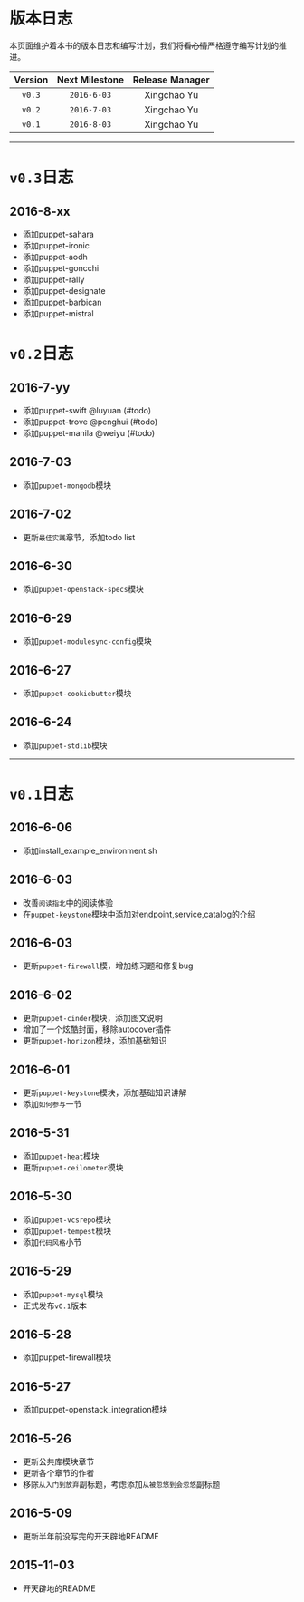 # 版本日志

本页面维护着本书的版本日志和编写计划，我们将~~看心情~~严格遵守编写计划的推进。

|Version|Next Milestone|Release Manager| 
|:---:|:---:|:---:|
|`v0.3`| `2016-6-03`| Xingchao Yu  |
|`v0.2`| `2016-7-03`| Xingchao Yu  |
|`v0.1`| `2016-8-03`| Xingchao Yu  |


---
# `v0.3`日志
## 2016-8-xx
  - 添加puppet-sahara
  - 添加puppet-ironic
  - 添加puppet-aodh
  - 添加puppet-goncchi
  - 添加puppet-rally
  - 添加puppet-designate
  - 添加puppet-barbican
  - 添加puppet-mistral


# `v0.2`日志

## 2016-7-yy
  - 添加puppet-swift @luyuan (#todo)
  - 添加puppet-trove @penghui (#todo)
  - 添加puppet-manila @weiyu (#todo)


## 2016-7-03
  - 添加`puppet-mongodb`模块

## 2016-7-02
  - 更新`最佳实践`章节，添加todo list

## 2016-6-30
  - 添加`puppet-openstack-specs`模块

## 2016-6-29
  - 添加`puppet-modulesync-config`模块

## 2016-6-27
  - 添加`puppet-cookiebutter`模块

## 2016-6-24
  - 添加`puppet-stdlib`模块

---
# `v0.1`日志

## 2016-6-06
  - 添加install_example_environment.sh

## 2016-6-03
  - 改善`阅读指北`中的阅读体验
  - 在`puppet-keystone`模块中添加对endpoint,service,catalog的介绍

## 2016-6-03
  - 更新`puppet-firewall`模，增加练习题和修复bug

## 2016-6-02
  - 更新`puppet-cinder`模块，添加图文说明
  - 增加了一个炫酷封面，移除autocover插件
  - 更新`puppet-horizon`模块，添加基础知识

## 2016-6-01
  - 更新`puppet-keystone`模块，添加基础知识讲解
  - 添加`如何参与`一节
 
## 2016-5-31
  - 添加`puppet-heat`模块
  - 更新`puppet-ceilometer`模块

## 2016-5-30
  - 添加`puppet-vcsrepo`模块
  - 添加`puppet-tempest`模块
  - 添加`代码风格`小节

## 2016-5-29
  - 添加`puppet-mysql`模块
  - 正式发布`v0.1`版本

## 2016-5-28
  - 添加puppet-firewall模块

## 2016-5-27
  - 添加puppet-openstack_integration模块

## 2016-5-26 
  - 更新公共库模块章节
  - 更新各个章节的作者
  - 移除`从入门到放弃`副标题，考虑添加`从被忽悠到会忽悠`副标题

## 2016-5-09
  - 更新半年前没写完的开天辟地README

## 2015-11-03
  - 开天辟地的README
